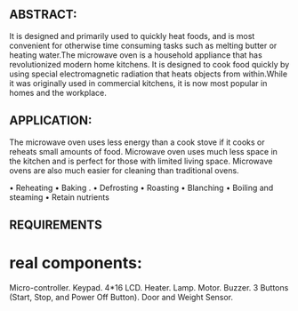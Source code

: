 ## ABSTRACT:

It is designed and primarily used to quickly heat foods, and is most convenient for otherwise time consuming tasks such as melting butter or heating water.The microwave oven is a household appliance that has revolutionized modern home kitchens. It is designed to cook food quickly by using special electromagnetic radiation that heats objects from within.While it was originally used in commercial kitchens, it is now most popular in homes and the workplace.

## APPLICATION:

The microwave oven uses less energy than a cook stove if it cooks or reheats small amounts of food. Microwave oven uses much less space in the kitchen and is perfect for those with limited living space. Microwave ovens are also much easier for cleaning than traditional ovens.

•	Reheating 
•	Baking .
•	Defrosting 
•	Roasting 
•	Blanching 
•	Boiling and steaming
•	Retain nutrients 

## REQUIREMENTS

# real components:
Micro-controller.
Keypad.
4*16 LCD.
Heater.
Lamp.
Motor.
Buzzer.
3 Buttons (Start, Stop, and Power Off Button).
Door and Weight Sensor.

